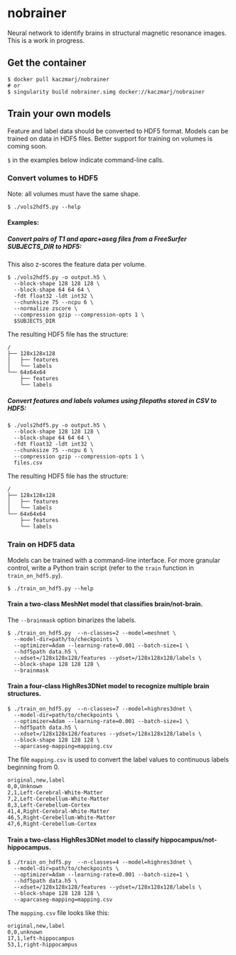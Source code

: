 # nobrainer

Neural network to identify brains in structural magnetic resonance images. This is a work in progress.


## Get the container

```shell
$ docker pull kaczmarj/nobrainer
# or
$ singularity build nobrainer.simg docker://kaczmarj/nobrainer
```


## Train your own models

Feature and label data should be converted to HDF5 format. Models can be trained on data in HDF5 files. Better support for training on volumes is coming soon.

`$` in the examples below indicate command-line calls.

### Convert volumes to HDF5

Note: all volumes must have the same shape.

```shell
$ ./vols2hdf5.py --help
```

#### Examples:

##### Convert pairs of T1 and aparc+aseg files from a FreeSurfer SUBJECTS_DIR to HDF5:

This also z-scores the feature data per volume.

```shell
$ ./vols2hdf5.py -o output.h5 \
  --block-shape 128 128 128 \
  --block-shape 64 64 64 \
  -fdt float32 -ldt int32 \
  --chunksize 75 --ncpu 6 \
  --normalize zscore \
  --compression gzip --compression-opts 1 \
  $SUBJECTS_DIR
```

The resulting HDF5 file has the structure:

```
/
├── 128x128x128
│   ├── features
│   └── labels
└── 64x64x64
    ├── features
    └── labels
```

##### Convert features and labels volumes using filepaths stored in CSV to HDF5:

```shell
$ ./vols2hdf5.py -o output.h5 \
  --block-shape 128 128 128 \
  --block-shape 64 64 64 \
  -fdt float32 -ldt int32 \
  --chunksize 75 --ncpu 6 \
  --compression gzip --compression-opts 1 \
  files.csv
```

The resulting HDF5 file has the structure:

```
/
├── 128x128x128
│   ├── features
│   └── labels
└── 64x64x64
    ├── features
    └── labels
```

### Train on HDF5 data

Models can be trained with a command-line interface. For more granular control, write a Python train script (refer to the `train` function in `train_on_hdf5.py`).

```shell
$ ./train_on_hdf5.py --help
```

#### Train a two-class MeshNet model that classifies brain/not-brain.

The `--brainmask` option binarizes the labels.

```shell
$ ./train_on_hdf5.py  --n-classes=2 --model=meshnet \
  --model-dir=path/to/checkpoints \
  --optimizer=Adam --learning-rate=0.001 --batch-size=1 \
  --hdf5path data.h5 \
  --xdset=/128x128x128/features --ydset=/128x128x128/labels \
  --block-shape 128 128 128 \
  --brainmask
```

#### Train a four-class HighRes3DNet model to recognize multiple brain structures.

```shell
$ ./train_on_hdf5.py  --n-classes=7 --model=highres3dnet \
  --model-dir=path/to/checkpoints \
  --optimizer=Adam --learning-rate=0.001 --batch-size=1 \
  --hdf5path data.h5 \
  --xdset=/128x128x128/features --ydset=/128x128x128/labels \
  --block-shape 128 128 128 \
  --aparcaseg-mapping=mapping.csv
```

The file `mapping.csv` is used to convert the label values to continuous labels beginning from 0.

```
original,new,label
0,0,Unknown
2,1,Left-Cerebral-White-Matter
7,2,Left-Cerebellum-White-Matter
8,3,Left-Cerebellum-Cortex
41,4,Right-Cerebral-White-Matter
46,5,Right-Cerebellum-White-Matter
47,6,Right-Cerebellum-Cortex
```


#### Train a two-class HighRes3DNet model to classify hippocampus/not-hippocampus.

```shell
$ ./train_on_hdf5.py  --n-classes=4 --model=highres3dnet \
  --model-dir=path/to/checkpoints \
  --optimizer=Adam --learning-rate=0.001 --batch-size=1 \
  --hdf5path data.h5 \
  --xdset=/128x128x128/features --ydset=/128x128x128/labels \
  --block-shape 128 128 128 \
  --aparcaseg-mapping=mapping.csv
```

The `mapping.csv` file looks like this:

```
original,new,label
0,0,unknown
17,1,left-hippocampus
53,1,right-hippocampus
```

